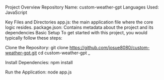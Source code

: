 Project Overview
Repository Name: custom-weather-gpt
Languages Used: JavaScript

Key Files and Directories
app.js: the main application file where the core logic resides.
package.json: Contains metadata about the project and its dependencies
Basic Setup
To get started with this project, you would typically follow these steps:
 
Clone the Repository:
git clone https://github.com/josue8080/custom-weather-gpt.git
cd custom-weather-gpt
_

Install Dependencies:
npm install

Run the Application:
node app.js


